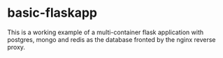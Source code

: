# basic-flaskapp
This is a working example of a multi-container flask application with postgres, mongo and redis as the database fronted by the nginx reverse proxy.
